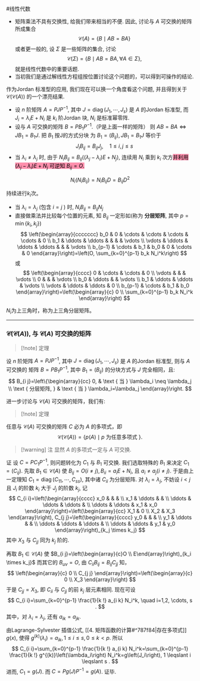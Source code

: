 #线性代数 


- 矩阵乘法不具有交换性, 给我们带来相当的不便. 因此, 讨论与 $A$ 可交换的矩阵所成集合
$$
\mathscr{C}(A)=\{B \mid A B=B A\}
$$
或者更一般的, 设 $\Sigma$ 是一些矩阵的集合, 讨论
$$
\mathscr{C}(\Sigma)=\{B \mid A B=B A, \forall A \in \Sigma\},
$$
就是线性代数中的重要话题.
- 当初我们是通过解线性方程组按位置讨论这个问题的，可以得到可操作的结论.

作为Jordan 标准型的应用, 我们现在可以换一个角度看这个问题, 并且得到关于 $\mathscr{C}(\mathscr{C}(A))$ 的一个漂亮结果.


- 设 $n$ 阶矩阵 $A=P J P^{-1}$, 其中 $J=\operatorname{diag}\left(J_1, \cdots, J_s\right)$ 是 $A$ 的Jordan 标准型, 而 $J_i=\lambda_i E+N_i$ 是 $k_i$ 阶Jordan 块, $N_i$ 是标准幂零阵.
- 设与 $A$ 可交换的矩阵 $B=P B_1 P^{-1}$.（P是上面一样的矩阵） 则 $A B=B A \Leftrightarrow J B_1=B_1 J$. 把 $B_1$ 按J的方式分块 为 $B_1=\left(B_{i j}\right), J B_1=B_1 J$ 等价于
$$
J_i B_{i j}=B_{i j} J_j, \quad 1 \leqslant i, j \leqslant s
$$
- 当 $\lambda_i \neq \lambda_j$ 时, 由于 $N_i B_{i j}=B_{i j}\left(\left(\lambda_j-\lambda_i\right) E+N_j\right)$, 连续用 $N_i$ 乘到 $k_i$ 次方<mark style="background: #FF5582A6;">并利用 $\left(\lambda_j-\lambda_i\right) E+N_j$ 可逆知 $B_{i j}=O$.</mark>

$$N_{i}(N_{i}B_{ij})=N_{i}B_{ij}D=B_{ij}D^{2}$$

持续进行$k_{i}$次。


- 当 $\lambda_i=\lambda_j$ (包含 $i=j$ ) 时,  $N_{i}B_{ij}=B_{ij}N_{j}$
- 直接做乘法并比较每个位置的元素, 知 $B_{i j}$ 一定形如(称为 **分层矩阵**, 其中 $\left.p=\min \left\{k_i, k_j\right\}\right)$
$$
\left(\begin{array}{ccccccc}
b_0 & 0 & \cdots & \cdots & \cdots & \cdots & 0 \\
b_1 & \ddots & \ddots & & & & \vdots \\
\vdots & \ddots & \ddots & \ddots & & & \vdots \\
b_{p-1} & \cdots & b_1 & b_0 & 0 & \cdots & 0
\end{array}\right)=\left(O, \sum_{k=0}^{p-1} b_k N_i^k\right)
$$
或
$$
\left(\begin{array}{cccc}
0 & \cdots & \cdots & 0 \\
\vdots & & & \vdots \\
0 & & & \vdots \\
b_0 & \ddots & & \vdots \\
b_1 & \ddots & \ddots & \vdots \\
\vdots & \ddots & \ddots & 0 \\
b_{p-1} & \cdots & b_1 & b_0
\end{array}\right)=\left(\begin{array}{c}
0 \\
\sum_{k=0}^{p-1} b_k N_i^k
\end{array}\right)
$$

$N_{i}$为上三角时，称为上三角分层矩阵。

****


### $\mathscr{C}(\mathscr{C}(A)) \text {, 与 } \mathscr{C}(A) \text { 可交换的矩阵 }$
>[!note] 定理

设 $n$ 阶矩阵 $A=P J P^{-1}$, 其中 $J=\operatorname{diag}\left(J_1, \cdots, J_s\right)$ 是 $A$ 的Jordan 标准型, 则与 $A$ 可交换的 矩阵 $B=P B_1 P^{-1}$, 其中 $B_1=\left(B_{i j}\right)$ 的分块方式与 $J$ 完全相同，且:
$$
B_{i j}=\left\{\begin{array}{cc}
0, & \text { 当 } \lambda_i \neq \lambda_j \\
\text { 分层矩阵, } & \text { 当 } \lambda_i=\lambda_j
\end{array}\right.
$$

进一步讨论与 $\mathscr{C}(A)$ 可交换的矩阵，我们有:
>[!note] 定理

任意与 $\mathscr{C}(A)$ 可交换的矩阵 $C$ 必为 $A$ 的多项式，即
$$
\mathscr{C}(\mathscr{C}(A))=\{p(A) \mid p \text { 为任意多项式 }\} .
$$
>[!warning] 注 
>显然 $A$ 的多项式一定与 $A$ 可交换.


证 设 $C=P C_1 P^{-1}$, 则问题转化为 $C_1$ 与 $B_1$ 可交换. 我们选取特殊的 $B_1$ 来决定 $C_1=\left(C_{i j}\right)$.
先取 $B_1 \in \mathscr{C}(A)$ 使 $B_{i j}=O(i \neq j), B_{i i}=a_i E+N_i$, 且 $a_i \neq a_j(i \neq j)$.
于是由上一定理知 $C_1=\operatorname{diag}\left(C_{11}, \cdots, C_{s s}\right)$, 其中诸 $C_{i i}$ 为分层矩阵.
对 $\lambda_i=\lambda_j$, 不妨设 $i<j$ 且 $J_i$ 的阶数 $k_i$ 大于 $J_j$ 的阶数 $k_j$, 记
$$
C_{i i}=\left(\begin{array}{cccc}
x_0 & & & \\
x_1 & \ddots & & \\
\ddots & \ddots & \ddots & \\
\ddots & \ddots & x_1 & x_0
\end{array}\right)=\left(\begin{array}{cc}
X_1 & 0 \\
X_2 & X_3
\end{array}\right), C_{j j}=\left(\begin{array}{cccc}
y_0 & & & \\
y_1 & \ddots & & \\
\ddots & \ddots & \ddots & \\
\ddots & \ddots & y_1 & y_0
\end{array}\right)_{k_j \times k_j}
$$
其中 $X_3$ 与 $C_{j j}$ 同为 $k_j$ 阶的.


再取 $B_1 \in \mathscr{C}(A)$ 使 $B_{i j}=\left(\begin{array}{c}O \\ E\end{array}\right)_{k_i \times k_j}$ 而其它的 $B_{u v}=O$, 由 $C_{i i}B_{i j} = B_{i j}C_{j j}$ 知，
$$
\left(\begin{array}{c}
0 \\
C_{j j}
\end{array}\right)=\left(\begin{array}{c}
0 \\
X_3
\end{array}\right)
$$
于是 $C_{j j}=X_3$, 即 $C_{i i}$ 与 $C_{j j}$ 的前 $k_j$ 层元素相同.
现在可设
$$
C_{i i}=\sum_{k=0}^{p-1} \frac{1}{k !} a_{i k} N_i^k, \quad i=1,2, \cdots, s .
$$
其中，对 $\lambda_i=\lambda_j$, 还有 $a_{i k}=a_{j k}$.

由Lagrange-Sylvester 插值公式, [[4. 矩阵函数的计算#^787f84|存在多项式]] $g(x)$, 使得
$g^{(k)}\left(\lambda_i\right)=a_{i k}, 1 \leqslant i \leqslant s, 0 \leqslant k<p$. 所以
$$
C_{i i}=\sum_{k=0}^{p-1} \frac{1}{k !} a_{i k} N_i^k=\sum_{k=0}^{p-1} \frac{1}{k !} g^{(k)}\left(\lambda_i\right) N_i^k=g\left(J_i\right), 1 \leqslant i \leqslant s .
$$
进而, $C_1=g(J)$. 而 $C=P g(J) P^{-1}=g(A)$. 证毕.